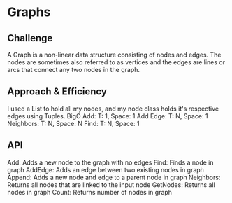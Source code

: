# Graphs

## Challenge
A Graph is a non-linear data structure consisting of nodes and edges. The nodes are sometimes also referred to as vertices and the edges are lines or arcs that connect any two nodes in the graph.

## Approach & Efficiency
I used a List to hold all my nodes, and my node class holds it's respective edges using Tuples.
BigO
Add: T: 1, Space: 1
Add Edge: T: N, Space: 1
Neighbors: T: N, Space: N
Find: T: N, Space: 1

## API
Add: Adds a new node to the graph with no edges
Find: Finds a node in graph
AddEdge: Adds an edge between two existing nodes in graph
Append: Adds a new node and edge to a parent node in graph
Neighbors: Returns all nodes that are linked to the input node
GetNodes: Returns all nodes in graph
Count: Returns number of nodes in graph
